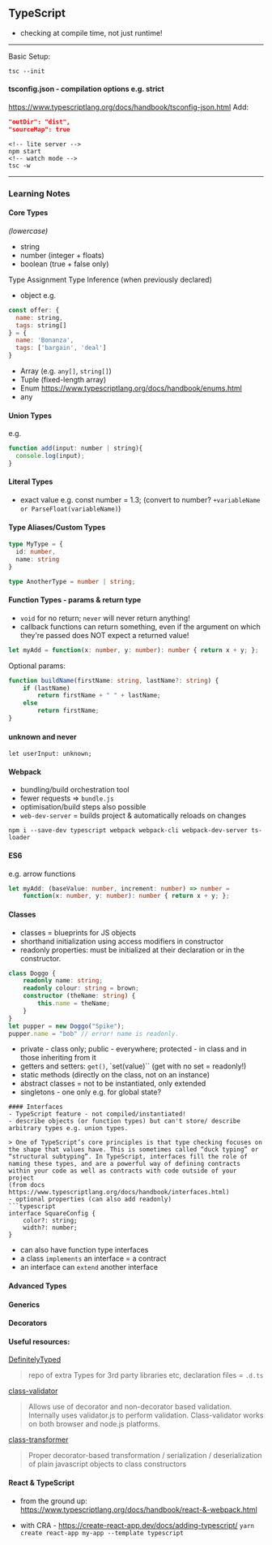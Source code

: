 ## TypeScript
- checking at compile time, not just runtime!
----
Basic Setup:
```
tsc --init
```
#### tsconfig.json - compilation options e.g. strict
https://www.typescriptlang.org/docs/handbook/tsconfig-json.html
Add:
```json
"outDir": "dist",
"sourceMap": true
  ```

```
<!-- lite server -->
npm start
<!-- watch mode -->
tsc -w
```
----
### Learning Notes

#### Core Types
*(lowercase)*
- string
- number (integer + floats)
- boolean (true + false only)

Type Assignment
Type Inference (when previously declared)

- object
e.g.
```javascript
const offer: {
  name: string,
  tags: string[]
} = {
  name: 'Bonanza',
  tags: ['bargain', 'deal']
}
```
- Array (e.g. `any[]`, `string[]`)
- Tuple (fixed-length array)
- Enum
https://www.typescriptlang.org/docs/handbook/enums.html
- any

#### Union Types
e.g.
```javascript
function add(input: number | string){
  console.log(input);
}
```
#### Literal Types
- exact value e.g. const number = 1.3;
(convert to number? `+variableName or ParseFloat(variableName)`)

#### Type Aliases/Custom Types
```typescript
type MyType = {
  id: number,
  name: string
}

type AnotherType = number | string;
```

#### Function Types - params & return type
- `void` for no return; `never` will never return anything!
-  callback functions can return something, even if the argument on which they're passed does NOT expect a returned value!

```typescript
let myAdd = function(x: number, y: number): number { return x + y; };
```
Optional params:
```typescript
function buildName(firstName: string, lastName?: string) {
    if (lastName)
        return firstName + " " + lastName;
    else
        return firstName;
}
```
#### unknown and never
```typscript
let userInput: unknown;
```

#### Webpack
- bundling/build orchestration tool
- fewer requests => `bundle.js`
- optimisation/build steps also possible
- `web-dev-server` = builds project & automatically reloads on changes

`npm i --save-dev typescript webpack webpack-cli webpack-dev-server ts-loader`

#### ES6
e.g. arrow functions
```typescript
let myAdd: (baseValue: number, increment: number) => number =
    function(x: number, y: number): number { return x + y; };
```

#### Classes
- classes = blueprints for JS objects
- shorthand initialization using access modifiers in constructor
- readonly properties: must be initialized at their declaration or in the constructor.

```typescript
class Doggo {
    readonly name: string;
    readonly colour: string = brown;
    constructor (theName: string) {
        this.name = theName;
    }
}
let pupper = new Doggo("Spike");
pupper.name = "bob" // error! name is readonly.

```

- private - class only; public - everywhere; protected - in class and in those inheriting from it
- getters and setters: `get()`, `set(value)`` (get with no set = readonly!)
- static methods (directly on the class, not on an instance)
- abstract classes = not to be instantiated, only extended
- singletons - one only e.g. for global state?
```
#### Interfaces
- TypeScript feature - not compiled/instantiated!
- describe objects (or function types) but can't store/ describe arbitrary types e.g. union types.

> One of TypeScript’s core principles is that type checking focuses on the shape that values have. This is sometimes called “duck typing” or “structural subtyping”. In TypeScript, interfaces fill the role of naming these types, and are a powerful way of defining contracts within your code as well as contracts with code outside of your project
(from docs https://www.typescriptlang.org/docs/handbook/interfaces.html)
- optional properties (can also add readonly)
```typescript
interface SquareConfig {
    color?: string;
    width?: number;
}
```
- can also have function type interfaces
- a class `implements` an interface = a contract
- an interface can `extend` another interface

#### Advanced Types

#### Generics

#### Decorators

#### Useful resources:

[DefinitelyTyped](https://github.com/DefinitelyTyped/DefinitelyTyped)
> repo of extra Types for 3rd party libraries etc, declaration files = `.d.ts`

[class-validator](https://github.com/typestack/class-validator)
>Allows use of decorator and non-decorator based validation. Internally uses validator.js to perform validation. Class-validator works on both browser and node.js platforms.

[class-transformer](https://github.com/typestack/class-transformer)
>Proper decorator-based transformation / serialization / deserialization of plain javascript objects to class constructors

#### React & TypeScript
- from the ground up: https://www.typescriptlang.org/docs/handbook/react-&-webpack.html

- with CRA - https://create-react-app.dev/docs/adding-typescript/
`yarn create react-app my-app --template typescript`
